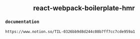 <h2 align='center'>react-webpack-boilerplate-hmr</h2>

### `documentation`

    https://www.notion.so/TIL-0326bb9d8d244c08b7ff7cc7cde959a1
